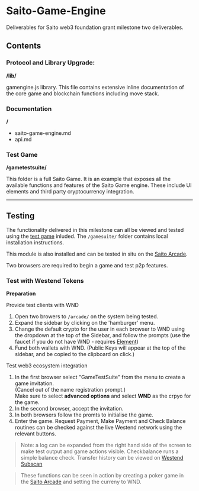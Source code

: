# Saito-Game-Engine
Deliverables for Saito web3 foundation grant milestone two deliverables.

## Contents
### Protocol and Library Upgrade: 

**/lib/**

  gamengine.js library. This file contains extensive inline documentation of the core game and blockchain functions including move stack.

### Documentation

**/**
* saito-game-engine.md 
* api.md
### Test Game 

**/gametestsuite/**

This folder is a full Saito Game. It is an example that exposes all the available functions and features of the Saito Game engine. These include UI elements and third party cryptocurrency integration.

---
## Testing

The functionality delivered in this milestone can all be viewed and tested using the [test game](/gametestsuite/) inluded. The ```/gamesuite/``` folder contains local installation instructions.

This module is also installed and can be tested in situ on the [Saito Arcade](https://saito.io/arcade).

Two browsers are required to begin a game and test p2p features.

### Test with Westend Tokens

**Preparation**

Provide test clients with WND
1. Open two browers to ```/arcade/``` on the system being tested.
1. Expand the sidebar by clicking on the 'hamburger' menu.
2. Change the default crypto for the user in each browser to WND using the dropdown at the top of the Sidebar, and follow the prompts (use the faucet if you do not have WND - requires [Element](https://element.io))
3. Fund both wallets with WND. (Public Keys will appear at the top of the sidebar, and be copied to the clipboard on click.)

Test web3 ecosystem integration
1. In the first browser select "GameTestSuite" from the menu to create a game invitation. <br />(Cancel out of the name registration prompt.)<br />
  Make sure to select **advanced options** and select **WND** as the crpyo for the game.
2. In the second browser, accept the invitation.
3. In both browsers follow the promts to initialise the game.
4. Enter the game. Request Payment, Make Payment and Check Balance routines can be checked against the live Westend network using the relevant buttons.
> Note: a log can be expanded from the right hand side of the screen to make test output and game actions visible. Checkbalance runs a simple balance check. Transfer history can be viewed on [Westend Subscan](https://westend.subscan.io)

> These functions can be seen in action by creating a poker game in the [Saito Arcade](https://saito.io/arcade) and setting the curreny to WND.